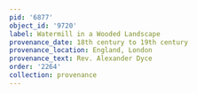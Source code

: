 ```yaml
---
pid: '6877'
object_id: '9720'
label: Watermill in a Wooded Landscape
provenance_date: 18th century to 19th century
provenance_location: England, London
provenance_text: Rev. Alexander Dyce
order: '2264'
collection: provenance
---
```

